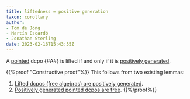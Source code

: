 ```yaml
---
title: liftedness = positive generation
taxon: corollary
author: 
- Tom de Jong
- Martín Escardó
- Jonathan Sterling
date: 2023-02-16T15:43:55Z
---
```


A [pointed](jms-001S) dcpo {#A#} is lifted if and only if it is [positively generated](jms-0023).

{{%proof "Constructive proof"%}}
This follows from two existing lemmas:
1. [Lifted dcpos (free algebras) are positively generated](jms-0025).
2. [Positively generated pointed dcpos are free](jms-002B).
{{%/proof%}}
